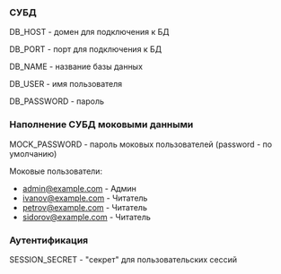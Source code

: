 ### СУБД

DB_HOST - домен для подключения к БД

DB_PORT - порт для подключения к БД

DB_NAME - название базы данных

DB_USER - имя пользователя

DB_PASSWORD - пароль

### Наполнение СУБД моковыми данными

MOCK_PASSWORD - пароль моковых пользователей (password - по умолчанию)

Моковые пользователи:

- admin@example.com - Админ
- ivanov@example.com - Читатель
- petrov@example.com - Читатель
- sidorov@example.com - Читатель

### Аутентификация

SESSION_SECRET - "секрет" для пользовательских сессий
